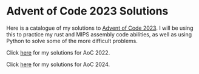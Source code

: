 # Advent of Code 2023 Solutions

Here is a catalogue of my solutions to [Advent of Code 2023](https://adventofcode.com/2023/). I will be using this to practice my rust and MIPS assembly code abilities, as well as using Python to solve some of the more difficult problems.

Click [here](https://github.com/gregormaclaine/AoC-2022) for my solutions for AoC 2022.

Click [here](https://github.com/gregormaclaine/AoC-2024) for my solutions for AoC 2024.
